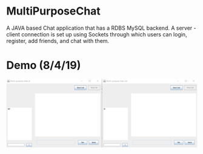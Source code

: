 # MultiPurposeChat
A JAVA based Chat application that has a RDBS MySQL backend. A server - client connection is set up using Sockets through which users can login, register, add friends, and chat with them.

# Demo (8/4/19)
![demo gif](https://github.com/SiddAneja/MultiPurposeChat/blob/master/demo1.gif)
